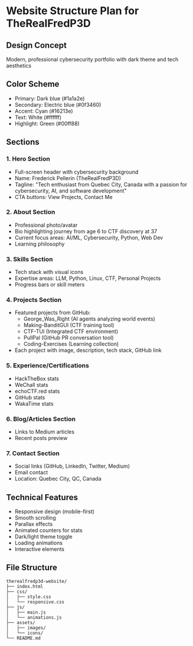 # Website Structure Plan for TheRealFredP3D

## Design Concept
Modern, professional cybersecurity portfolio with dark theme and tech aesthetics

## Color Scheme
- Primary: Dark blue (#1a1a2e)
- Secondary: Electric blue (#0f3460)
- Accent: Cyan (#16213e)
- Text: White (#ffffff)
- Highlight: Green (#00ff88)

## Sections

### 1. Hero Section
- Full-screen header with cybersecurity background
- Name: Frederick Pellerin (TheRealFredP3D)
- Tagline: "Tech enthusiast from Quebec City, Canada with a passion for cybersecurity, AI, and software development"
- CTA buttons: View Projects, Contact Me

### 2. About Section
- Professional photo/avatar
- Bio highlighting journey from age 6 to CTF discovery at 37
- Current focus areas: AI/ML, Cybersecurity, Python, Web Dev
- Learning philosophy

### 3. Skills Section
- Tech stack with visual icons
- Expertise areas: LLM, Python, Linux, CTF, Personal Projects
- Progress bars or skill meters

### 4. Projects Section
- Featured projects from GitHub:
  - George_Was_Right (AI agents analyzing world events)
  - Making-BanditGUI (CTF training tool)
  - CTF-TUI (Integrated CTF environment)
  - PullPal (GitHub PR conversation tool)
  - Coding-Exercises (Learning collection)
- Each project with image, description, tech stack, GitHub link

### 5. Experience/Certifications
- HackTheBox stats
- WeChall stats
- echoCTF.red stats
- GitHub stats
- WakaTime stats

### 6. Blog/Articles Section
- Links to Medium articles
- Recent posts preview

### 7. Contact Section
- Social links (GitHub, LinkedIn, Twitter, Medium)
- Email contact
- Location: Quebec City, QC, Canada

## Technical Features
- Responsive design (mobile-first)
- Smooth scrolling
- Parallax effects
- Animated counters for stats
- Dark/light theme toggle
- Loading animations
- Interactive elements

## File Structure
```
therealfredp3d-website/
├── index.html
├── css/
│   ├── style.css
│   └── responsive.css
├── js/
│   ├── main.js
│   └── animations.js
├── assets/
│   ├── images/
│   └── icons/
└── README.md
```

